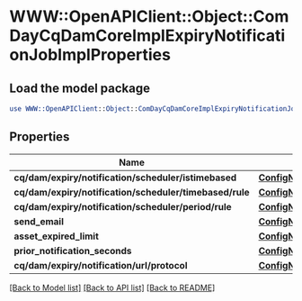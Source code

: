 # WWW::OpenAPIClient::Object::ComDayCqDamCoreImplExpiryNotificationJobImplProperties

## Load the model package
```perl
use WWW::OpenAPIClient::Object::ComDayCqDamCoreImplExpiryNotificationJobImplProperties;
```

## Properties
Name | Type | Description | Notes
------------ | ------------- | ------------- | -------------
**cq/dam/expiry/notification/scheduler/istimebased** | [**ConfigNodePropertyBoolean**](ConfigNodePropertyBoolean.md) |  | [optional] 
**cq/dam/expiry/notification/scheduler/timebased/rule** | [**ConfigNodePropertyString**](ConfigNodePropertyString.md) |  | [optional] 
**cq/dam/expiry/notification/scheduler/period/rule** | [**ConfigNodePropertyInteger**](ConfigNodePropertyInteger.md) |  | [optional] 
**send_email** | [**ConfigNodePropertyBoolean**](ConfigNodePropertyBoolean.md) |  | [optional] 
**asset_expired_limit** | [**ConfigNodePropertyInteger**](ConfigNodePropertyInteger.md) |  | [optional] 
**prior_notification_seconds** | [**ConfigNodePropertyInteger**](ConfigNodePropertyInteger.md) |  | [optional] 
**cq/dam/expiry/notification/url/protocol** | [**ConfigNodePropertyString**](ConfigNodePropertyString.md) |  | [optional] 

[[Back to Model list]](../README.md#documentation-for-models) [[Back to API list]](../README.md#documentation-for-api-endpoints) [[Back to README]](../README.md)


